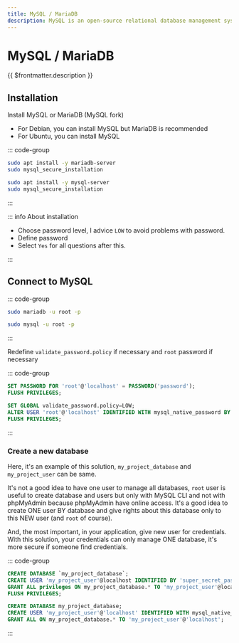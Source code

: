 ```yaml
---
title: MySQL / MariaDB
description: MySQL is an open-source relational database management system. MariaDB is a community-developed, commercially supported fork of the MySQL relational database management system.
---
```


# MySQL / MariaDB

{{ $frontmatter.description }}

## Installation

Install MySQL or MariaDB (MySQL fork)

- For Debian, you can install MySQL but MariaDB is recommended
- For Ubuntu, you can install MySQL

::: code-group

```sh [Debian]
sudo apt install -y mariadb-server
sudo mysql_secure_installation
```

```sh [Ubuntu]
sudo apt install -y mysql-server
sudo mysql_secure_installation
```

:::

::: info About installation

- Choose password level, I advice `LOW` to avoid problems with password.
- Define password
- Select `Yes` for all questions after this.

:::

## Connect to MySQL

::: code-group

```sh [Debian]
sudo mariadb -u root -p
```

```sh [Ubuntu]
sudo mysql -u root -p
```

:::

Redefine `validate_password.policy` if necessary and `root` password if necessary

::: code-group

```sql [MariaDB]
SET PASSWORD FOR 'root'@'localhost' = PASSWORD('password');
FLUSH PRIVILEGES;
```

```sql [MySQL]
SET GLOBAL validate_password.policy=LOW;
ALTER USER 'root'@'localhost' IDENTIFIED WITH mysql_native_password BY 'super_secret_password';
FLUSH PRIVILEGES;
```

:::

### Create a new database

Here, it's an example of this solution, `my_project_database` and `my_project_user` can be same.

It's not a good idea to have one user to manage all databases, `root` user is useful to create database and users but only with MySQL CLI and not with phpMyAdmin because phpMyAdmin have online access. It's a good idea to create ONE user BY database and give rights about this database only to this NEW user (and `root` of course).

And, the most important, in your application, give new user for credentials. With this solution, your credentials can only manage ONE database, it's more secure if someone find credentials.

::: code-group

```sql [MariaDB]
CREATE DATABASE `my_project_database`;
CREATE USER 'my_project_user'@localhost IDENTIFIED BY 'super_secret_password';
GRANT ALL privileges ON my_project_database.* TO 'my_project_user'@localhost;
FLUSH PRIVILEGES;
```

```sql [MySQL]
CREATE DATABASE my_project_database;
CREATE USER 'my_project_user'@'localhost' IDENTIFIED WITH mysql_native_password BY 'secret_password';
GRANT ALL ON my_project_database.* TO 'my_project_user'@'localhost';
```

:::
